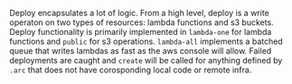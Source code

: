 Deploy encapsulates a lot of logic. From a high level, deploy is a write operaton on two types of resources: lambda functions and s3 buckets. Deploy functionality is primarily implemented in `lambda-one` for lambda functions and `public` for s3 operations. `lambda-all` implements a batched queue that writes lambdas as fast as the aws console will allow. Failed deployments are caught and `create` will be called for anything defined by `.arc` that does not have corosponding local code or remote infra.
